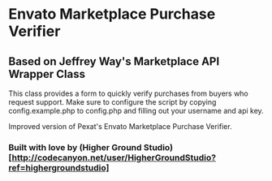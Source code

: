 # Envato Marketplace Purchase Verifier
## Based on Jeffrey Way's Marketplace API Wrapper Class

This class provides a form to quickly verify purchases from buyers who request support. 
Make sure to configure the script by copying config.example.php to config.php and filling out your username and api key.

Improved version of Pexat's Envato Marketplace Purchase Verifier.

### Built with love by (Higher Ground Studio)[http://codecanyon.net/user/HigherGroundStudio?ref=highergroundstudio]